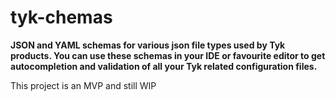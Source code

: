 # tyk-chemas

**JSON and YAML schemas for various json file types used by Tyk products. 
You can use these schemas in your IDE or favourite editor to get autocompletion and validation of all your Tyk related configuration files.**

This project is an MVP and still WIP
